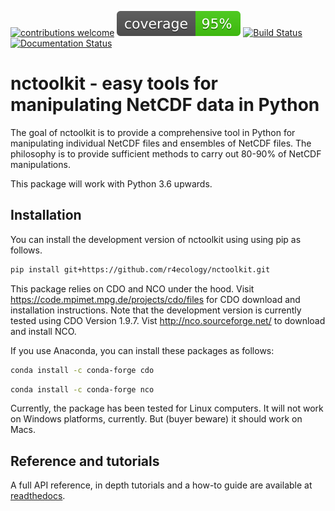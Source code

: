 
<!-- README.md is generated from README.Rmd. Please edit that file -->

[![contributions welcome](https://img.shields.io/badge/contributions-welcome-brightgreen.svg?style=flat)](https://github.com/dwyl/esta/issues) ![code coverage](coverage.svg)
[![Build Status](https://travis-ci.org/r4ecology/nchack.png?branch=master)](https://travis-ci.org/r4ecology/nchack)
[![Documentation Status](https://readthedocs.org/projects/nctoolkit/badge/?version=latest)](https://nctoolkit.readthedocs.io/en/latest/?badge=latest)




# nctoolkit - easy tools for manipulating NetCDF data in Python

The goal of nctoolkit is to provide a comprehensive tool in Python for manipulating individual NetCDF files and ensembles of NetCDF files. The philosophy is to provide sufficient methods to carry out 80-90% of NetCDF manipulations.

This package will work with Python 3.6 upwards.

## Installation


You can install the development version of nctoolkit using using pip as follows.
```sh
pip install git+https://github.com/r4ecology/nctoolkit.git
```

This package relies on CDO and NCO under the hood.
Visit <https://code.mpimet.mpg.de/projects/cdo/files> for CDO download and
installation instructions. Note that the development version is
currently tested using CDO Version 1.9.7. Vist http://nco.sourceforge.net/ to download and install NCO.

If you use Anaconda, you can install these packages as follows:

```sh
conda install -c conda-forge cdo 
```
```sh
conda install -c conda-forge nco 
```
 
Currently, the package has been tested for Linux computers. It will not
work on Windows platforms, currently. But (buyer beware) it should work on Macs.

## Reference and tutorials

A full API reference, in depth tutorials and a how-to guide are available at [readthedocs](https://nchack.readthedocs.io/en/latest/).


